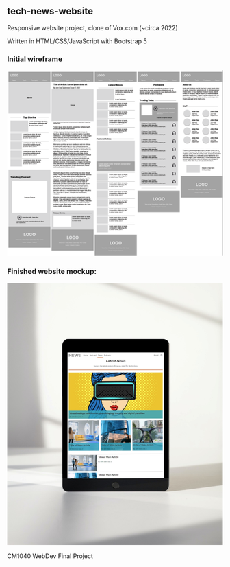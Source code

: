 ## tech-news-website

Responsive website project, clone of Vox.com (~circa 2022) 

Written in HTML/CSS/JavaScript with Bootstrap 5

### Initial wireframe
![Website Wireframe](appendix/wireframe.png)

### Finished website mockup:
![Website Mockup](appendix/mockup-tablet.jpg)

CM1040 WebDev Final Project
